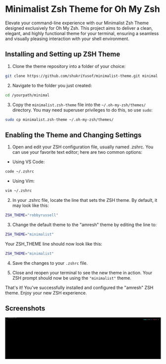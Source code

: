
# Minimalist Zsh Theme for Oh My Zsh

Elevate your command-line experience with our Minimalist Zsh Theme designed exclusively for Oh My Zsh. This project aims to deliver a clean, elegant, and highly functional theme for your terminal, ensuring a seamless and visually pleasing interaction with your shell environment.


## Installing and Setting up ZSH Theme
1. Clone the theme repository into a folder of your choice:

```bash
git clone https://github.com/shukriYusof/minimalist-theme.git minimal
```
2. Navigate to the folder you just created:

```bash
cd /yourpath/minimal
```
3. Copy the `minimalist.zsh-theme` file into the `~/.oh-my-zsh/themes/` directory. You may need superuser privileges to do this, so use `sudo`:

```bash
sudo cp minimalist.zsh-theme ~/.oh-my-zsh/themes/
```
## Enabling the Theme and Changing Settings

1. Open and edit your ZSH configuration file, usually named .zshrc. You can use your favorite text editor; here are two common options:
- Using VS Code:
```bash
code ~/.zshrc
```
- Using Vim:
```bash
vim ~/.zshrc
```

2. In your .zshrc file, locate the line that sets the ZSH theme. By default, it may look like this:

```zsh
ZSH_THEME="robbyrussell"
```

3. Change the default theme to the "amresh" theme by editing the line to:

```zsh
ZSH_THEME="minimalist"
```

   Your ZSH_THEME line should now look like this:
```zsh
ZSH_THEME="minimalist"
```

4. Save the changes to your `.zshrc` file.

5. Close and reopen your terminal to see the new theme in action. Your ZSH prompt should now be using the `"minimalist"` theme.

That's it! You've successfully installed and configured the "amresh" ZSH theme. Enjoy your new ZSH experience.
## Screenshots

![Minimalist Theme](/minimalist-theme.png?raw=true "Minimalist Theme")

